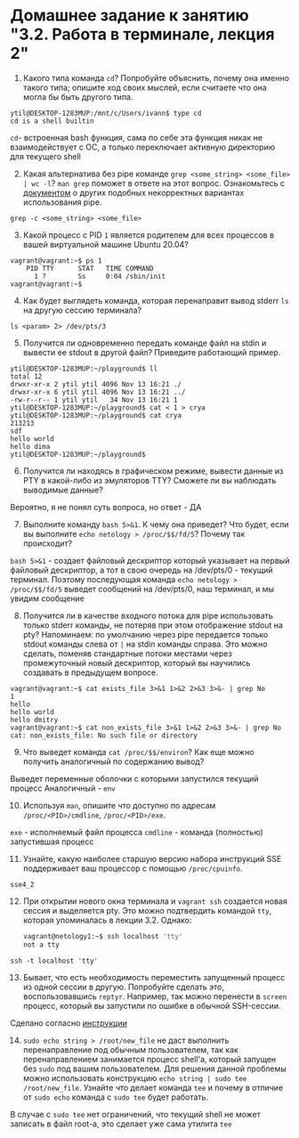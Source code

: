 # Домашнее задание к занятию "3.2. Работа в терминале, лекция 2"

1. Какого типа команда `cd`? Попробуйте объяснить, почему она именно такого типа; опишите ход своих мыслей, если считаете что она могла бы быть другого типа.

```
ytil@DESKTOP-1283MUP:/mnt/c/Users/ivann$ type cd
cd is a shell builtin
```
`cd`- встроенная bash функция, сама по себе эта функция никак не взаимодействует с ОС, а только переключает активную директорию для текущего shell

2. Какая альтернатива без pipe команде `grep <some_string> <some_file> | wc -l`? `man grep` поможет в ответе на этот вопрос. Ознакомьтесь с [документом](http://www.smallo.ruhr.de/award.html) о других подобных некорректных вариантах использования pipe.

```
grep -c <some_string> <some_file>
```

3. Какой процесс с PID `1` является родителем для всех процессов в вашей виртуальной машине Ubuntu 20.04?

```
vagrant@vagrant:~$ ps 1
    PID TTY      STAT   TIME COMMAND
      1 ?        Ss     0:04 /sbin/init
vagrant@vagrant:~$
```

4. Как будет выглядеть команда, которая перенаправит вывод stderr `ls` на другую сессию терминала?

```
ls <param> 2> /dev/pts/3
```

5. Получится ли одновременно передать команде файл на stdin и вывести ее stdout в другой файл? Приведите работающий пример.

```
ytil@DESKTOP-1283MUP:~/playground$ ll
total 12
drwxr-xr-x 2 ytil ytil 4096 Nov 13 16:21 ./
drwxr-xr-x 6 ytil ytil 4096 Nov 13 16:21 ../
-rw-r--r-- 1 ytil ytil   34 Nov 13 16:21 1
ytil@DESKTOP-1283MUP:~/playground$ cat < 1 > crya
ytil@DESKTOP-1283MUP:~/playground$ cat crya
213213
sdf
hello world
hello dima
ytil@DESKTOP-1283MUP:~/playground$
```

6. Получится ли находясь в графическом режиме, вывести данные из PTY в какой-либо из эмуляторов TTY? Сможете ли вы наблюдать выводимые данные?

Вероятно, я не понял суть вопроса, но ответ - ДА

7. Выполните команду `bash 5>&1`. К чему она приведет? Что будет, если вы выполните `echo netology > /proc/$$/fd/5`? Почему так происходит?

`bash 5>&1` - создает файловый дескриптор который указывает на первый файловый дескриптор, а тот в свою очередь на /dev/pts/0 - текущий терминал. Поэтому последующая команда `echo netology > /proc/$$/fd/5` выведет сообщений на /dev/pts/0, наш терминал, и мы увидим сообщение


8. Получится ли в качестве входного потока для pipe использовать только stderr команды, не потеряв при этом отображение stdout на pty? Напоминаем: по умолчанию через pipe передается только stdout команды слева от `|` на stdin команды справа.
Это можно сделать, поменяв стандартные потоки местами через промежуточный новый дескриптор, который вы научились создавать в предыдущем вопросе.

```
vagrant@vagrant:~$ cat exists_file 3>&1 1>&2 2>&3 3>&- | grep No
1
hello
hello world
hello dmitry
vagrant@vagrant:~$ cat non_exists_file 3>&1 1>&2 2>&3 3>&- | grep No
cat: non_exists_file: No such file or directory
```

9. Что выведет команда `cat /proc/$$/environ`? Как еще можно получить аналогичный по содержанию вывод?

Выведет переменные оболочки с которыми запустился текущий процесс
Аналогичный - `env`

10. Используя `man`, опишите что доступно по адресам `/proc/<PID>/cmdline`, `/proc/<PID>/exe`.

`exe` - исполняемый файл процесса
`cmdline` - команда (полностью) запустившая процесс

11. Узнайте, какую наиболее старшую версию набора инструкций SSE поддерживает ваш процессор с помощью `/proc/cpuinfo`.

`sse4_2`

12. При открытии нового окна терминала и `vagrant ssh` создается новая сессия и выделяется pty. Это можно подтвердить командой `tty`, которая упоминалась в лекции 3.2. Однако:

    ```bash
	vagrant@netology1:~$ ssh localhost 'tty'
	not a tty
    ```

`ssh -t localhost 'tty'`


13. Бывает, что есть необходимость переместить запущенный процесс из одной сессии в другую. Попробуйте сделать это, воспользовавшись `reptyr`. Например, так можно перенести в `screen` процесс, который вы запустили по ошибке в обычной SSH-сессии.

Сделано согласно [инструкции](https://github.com/nelhage/reptyr#typical-usage-pattern) 

14. `sudo echo string > /root/new_file` не даст выполнить перенаправление под обычным пользователем, так как перенаправлением занимается процесс shell'а, который запущен без `sudo` под вашим пользователем. Для решения данной проблемы можно использовать конструкцию `echo string | sudo tee /root/new_file`. Узнайте что делает команда `tee` и почему в отличие от `sudo echo` команда с `sudo tee` будет работать.

В случае с `sudo tee` нет ограничений, что текущий shell не может записать в файл root-a, это сделает уже сама утилита `tee`

